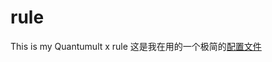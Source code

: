 # rule

This is my Quantumult x rule
这是我在用的一个极简的[配置文件](https://github.com/sanyandesign/rule/blob/main/W.txt)
